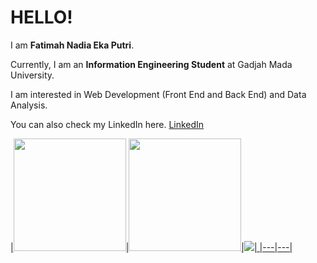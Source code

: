 # HELLO! 
 
I am **Fatimah Nadia Eka Putri**.<br>
 
Currently, I am an **Information Engineering Student** at Gadjah Mada University.<br>
 
I am interested in Web Development (Front End and Back End) and Data Analysis.<br>
 
You can also check my LinkedIn here. [LinkedIn](https://www.linkedin.com/in/fatimah-nadia-eka-putri-251484246/)
 
<p align="left">
<a href="https://github.com/fatimahnadiaekaputri">
  |<img height="180em" src="https://github-readme-stats-eight-theta.vercel.app/api?username=fatimahnadiaekaputri&show_icons=true&theme=algolia&include_all_commits=true&count_private=true"/>|<img height="180em" src="https://github-readme-stats.vercel.app/api/top-langs/?username=fatimahnadiaekaputri&layout=compact&theme=algolia&count_private=true"/>|<img src="https://github-readme-streak-stats.herokuapp.com/?user=fatimahnadiaekaputri"/>|
 |---|---|
</a>
</p>
